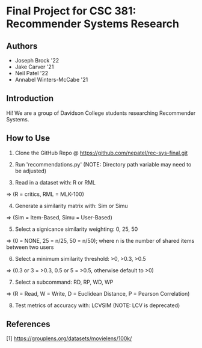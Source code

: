 # Final Project for CSC 381: Recommender Systems Research

## Authors
- Joseph Brock '22
- Jake Carver '21
- Neil Patel '22
- Annabel Winters-McCabe '21

## Introduction
Hi! We are a group of Davidson College students researching Recommender Systems.

## How to Use
1. Clone the GitHub Repo @ https://github.com/nepatel/rec-sys-final.git

2. Run 'recommendations.py' (NOTE: Directory path variable may need to be adjusted)

3. Read in a dataset with: R or RML 

  => (R = critics, RML = MLK-100)

4. Generate a similarity matrix with: Sim or Simu 

  => (Sim = Item-Based, Simu = User-Based)

5. Select a signicance similarity weighting: 0, 25, 50
  
  => (0 = NONE, 25 = n/25, 50 = n/50); where n is the number of shared items between two users

6. Select a minimum similarity threshold: >0, >0.3, >0.5
   
  => (0.3 or 3 = >0.3, 0.5 or 5 = >0.5, otherwise default to >0)

7. Select a subcommand: RD, RP, WD, WP 

  => (R = Read, W = Write, D = Euclidean Distance, P = Pearson Correlation)

8. Test metrics of accuracy with: LCVSIM (NOTE: LCV is deprecated)

## References
[1] https://grouplens.org/datasets/movielens/100k/
